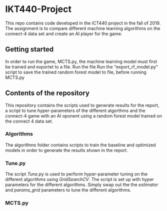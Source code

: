 # IKT440-Project

This repo contains code developed in the ICT440 project in the fall of 2019. The assignment is to compare different machine learning algorithms on the connect-4 data set and create an AI player for the game.

## Getting started
In order to run the game, MCTS.py, the machine learning model must first be trained and exportet to a file. Run the file Run the "export_rf_model.py" script to save the trained random forest model to file, before running MCTS.py


## Contents of the repository

This repository contains the scripts used to generate results for the report, a script to tune hyper-parameters of the different algorthms and the connect-4 game with an AI oponent using a random forest model trained on the connect 4 data set.

### Algorithms
The algorithms folder contains scripts to train the baseline and optimized models in order to generate the results shown in the report.

### Tune.py
The script _Tune.py_ is used to perform hyper-parameter tuning on the different algorithms using _GridSearchCV_. The script is set up with hyper parameters for the different algorithms. Simply swap out the the _estimator_ and _params_grid_ parameters to tune the different algorithms.

### MCTS.py


